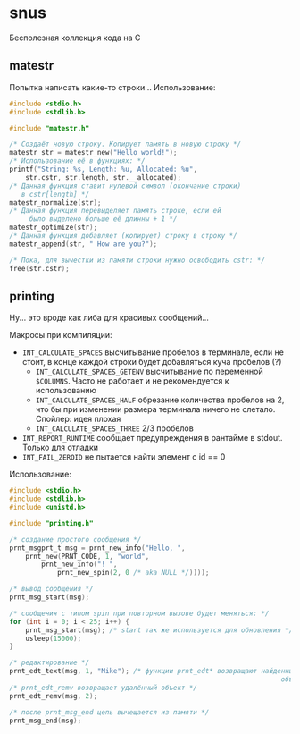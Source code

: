 # snus

Бесполезная коллекция кода на C

## matestr

Попытка написать какие-то строки... Использование:

```c
#include <stdio.h>
#include <stdlib.h>

#include "matestr.h"

/* Создаёт новую строку. Копирует память в новую строку */
matestr str = matestr_new("Hello world!");
/* Использование её в функциях: */
printf("String: %s, Length: %u, Allocated: %u",
	str.cstr, str.length, str.__allocated);
/* Данная функция ставит нулевой символ (окончание строки)
   в cstr[length] */
matestr_normalize(str);
/* Данная функция перевыделяет память строке, если ей
	 было выделено больше её длинны + 1 */
matestr_optimize(str);
/* Данная функция добавляет (копирует) строку в строку */
matestr_append(str, " How are you?");

/* Пока, для вычестки из памяти строки нужно освободить cstr: */
free(str.cstr);
```

## printing

Ну... это вроде как либа для красивых сообщений...

Макросы при компиляции:

* `INT_CALCULATE_SPACES` высчитывание пробелов в терминале, если не стоит, в конце
	каждой строки будет добавляться куча пробелов (?)
	* `INT_CALCULATE_SPACES_GETENV` высчитывание по переменной `$COLUMNS`. Часто не
		работает и не рекомендуется к использованию
	* `INT_CALCULATE_SPACES_HALF` обрезание количества пробелов на 2, что бы при
		изменении размера терминала ничего не слетало. Спойлер: идея плохая
	* `INT_CALCULATE_SPACES_THREE` 2/3 пробелов
* `INT_REPORT_RUNTIME` сообщает предупреждения в рантайме в stdout. Только для отладки
* `INT_FAIL_ZEROID` не пытается найти элемент с id == 0

Использование:

```c
#include <stdio.h>
#include <stdlib.h>
#include <unistd.h>

#include "printing.h"

/* создание простого сообщения */
prnt_msgprt_t msg = prnt_new_info("Hello, ",
	prnt_new(PRNT_CODE, 1, "world", 
		prnt_new_info("! ", 
			prnt_new_spin(2, 0 /* aka NULL */))));

/* вывод сообщения */
prnt_msg_start(msg);

/* сообщения с типом spin при повторном вызове будет меняться: */
for (int i = 0; i < 25; i++) {
	prnt_msg_start(msg); /* start так же используется для обновления */
	usleep(15000);
}

/* редактирование */
prnt_edt_text(msg, 1, "Mike"); /* функции prnt_edt* возвращают найденный
																	объект, или NULL (0) если ничего не нашли */
/* prnt_edt_remv возвращает удалённый объект */
prnt_edt_remv(msg, 2);

/* после prnt_msg_end цепь вычещается из памяти */
prnt_msg_end(msg);
```

